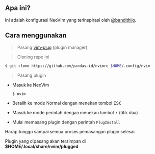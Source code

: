 ## Apa ini?

Ini adalah konfigurasi NeoVim yang terinspirasi oleh [@bandithijo](https://github.com/bandithijo/nvimrc).

## Cara menggunakan

> Pasang [vim-plug](https://github.com/junegunn/vim-plug) (plugin manager)

> Cloning repo ini

```sh
$ git clone https://github.com/pandas-id/nvimrc $HOME/.config/nvim
```

> Pasang plugin

- Masuk ke NeoVim

    ```
    $ nvim
    ```

- Beralih ke mode Normal dengan menekan tombol <kbd>ESC</kbd>
- Masuk ke mode perintah dengan menekan tombol <kbd>:</kbd> (titik dua)
- Mulai memasang plugin dengan perintah `PlugInstall`

Harap tunggu sampai semua proses pemasangan plugin selesai.

Plugin yang dipasang akan tersimpan di **$HOME/.local/share/nvim/plugged**
